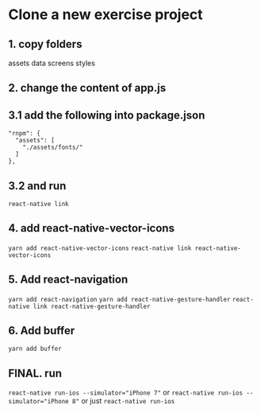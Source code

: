 # Clone a new exercise project

## 1. copy folders

assets
data
screens
styles

## 2. change the content of app.js


## 3.1 add the following into package.json

    "rnpm": {
      "assets": [
        "./assets/fonts/"
      ]
    },

## 3.2 and run

`react-native link`


## 4. add react-native-vector-icons

`yarn add react-native-vector-icons`
`react-native link react-native-vector-icons`


## 5. Add react-navigation

`yarn add react-navigation`
`yarn add react-native-gesture-handler`
`react-native link react-native-gesture-handler`

## 6. Add buffer

`yarn add buffer`


## FINAL. run

`react-native run-ios --simulator="iPhone 7"`
or
`react-native run-ios --simulator="iPhone 8"`
or just
`react-native run-ios`